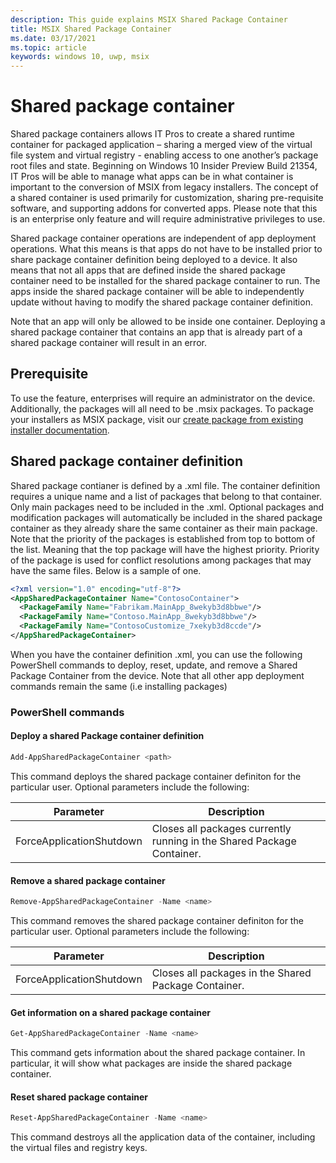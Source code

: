 ```yaml
---
description: This guide explains MSIX Shared Package Container
title: MSIX Shared Package Container
ms.date: 03/17/2021
ms.topic: article
keywords: windows 10, uwp, msix
---
```


# Shared package container 
Shared package containers allows IT Pros to create a shared runtime container for packaged application – sharing a merged view of the virtual file system and virtual registry - enabling access to one another’s package root files and state. Beginning on Windows 10 Insider Preview Build 21354,  IT Pros will be able to manage what apps can be in what container is important to the conversion of MSIX from legacy installers. The concept of a shared container is used primarily for customization, sharing pre-requisite software, and supporting addons for converted apps. Please note that this is an enterprise only feature and will require administrative privileges to use.  

Shared package container operations are independent of app deployment operations. What this means is that apps do not have to be installed prior to share package container definition being deployed to a device. It also means that not all apps that are defined inside the shared package container need to be installed for the shared package container to run. The apps inside the shared package container will be able to independently update without having to modify the shared package container definition.  

Note that an app will only be allowed to be inside one container. Deploying a shared package container that contains an app that is already part of a shared package container will result in an error.  

## Prerequisite  
To use the feature, enterprises will require an administrator on the device. Additionally, the packages will all need to be .msix packages. To package your installers as MSIX package, visit our [create package from existing installer documentation](../packaging-tool/create-an-msix-overview.md).  

## Shared package container definition
Shared package contianer is defined by a .xml file.  The container definition requires a unique name and a list of packages that belong to that container. Only main packages need to be included in the .xml. Optional packages and modification packages will automatically be included in the shared package container as they already share the same container as their main package. Note that the priority of the packages is established from top to bottom of the list. Meaning that the top package will have the highest priority. Priority of the package is used for conflict resolutions among packages that may have the same files. Below is a sample of one.  

```xml
<?xml version="1.0" encoding="utf-8"?> 
<AppSharedPackageContainer Name="ContosoContainer"> 
  <PackageFamily Name="Fabrikam.MainApp_8wekyb3d8bbwe"/> 
  <PackageFamily Name="Contoso.MainApp_8wekyb3d8bbwe"/> 
  <PackageFamily Name="ContosoCustomize_7xekyb3d8ccde"/> 
</AppSharedPackageContainer>   
```
When you have the container definition .xml, you can use the following PowerShell commands to deploy, reset, update, and remove a Shared Package Container from the device. Note that all other app deployment commands remain the same (i.e installing packages)

### PowerShell commands 

#### Deploy a shared Package container definition 
```powershell
Add-AppSharedPackageContainer <path> 
``` 
This command deploys the shared package container definiton for the particular user. Optional parameters include the following: 

|**Parameter** |	**Description**|
|---------|---------|
|ForceApplicationShutdown |Closes all packages currently running in the Shared Package Container. |

#### Remove a shared package container 
```powershell
Remove-AppSharedPackageContainer -Name <name>  
``` 
This command removes the shared package container definiton for the particular user. Optional parameters include the following: 

|**Parameter** |	**Description**|
|---------|---------|
|ForceApplicationShutdown  |Closes all packages in the Shared Package Container.  |

#### Get information on a shared package container 
```powershell
Get-AppSharedPackageContainer -Name <name> 
``` 
This command gets information about the shared package container. In particular, it will show what packages are inside the shared package container. 

#### Reset shared package container 
```powershell
Reset-AppSharedPackageContainer -Name <name>  
``` 
This command destroys all the application data of the container, including the virtual files and registry keys.
